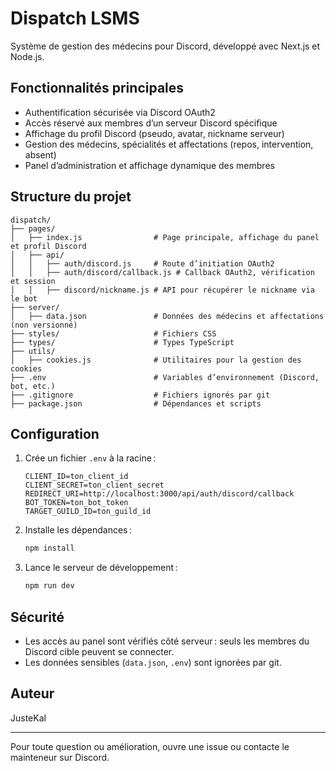 # Dispatch LSMS

Système de gestion des médecins pour Discord, développé avec Next.js et Node.js.

## Fonctionnalités principales
- Authentification sécurisée via Discord OAuth2
- Accès réservé aux membres d’un serveur Discord spécifique
- Affichage du profil Discord (pseudo, avatar, nickname serveur)
- Gestion des médecins, spécialités et affectations (repos, intervention, absent)
- Panel d’administration et affichage dynamique des membres

## Structure du projet
```
dispatch/
├── pages/
│   ├── index.js                # Page principale, affichage du panel et profil Discord
│   ├── api/
│   │   ├── auth/discord.js     # Route d’initiation OAuth2
│   │   ├── auth/discord/callback.js # Callback OAuth2, vérification et session
│   │   ├── discord/nickname.js # API pour récupérer le nickname via le bot
├── server/
│   ├── data.json               # Données des médecins et affectations (non versionné)
├── styles/                     # Fichiers CSS
├── types/                      # Types TypeScript
├── utils/
│   ├── cookies.js              # Utilitaires pour la gestion des cookies
├── .env                        # Variables d’environnement (Discord, bot, etc.)
├── .gitignore                  # Fichiers ignorés par git
├── package.json                # Dépendances et scripts
```

## Configuration
1. Crée un fichier `.env` à la racine :
   ```env
   CLIENT_ID=ton_client_id
   CLIENT_SECRET=ton_client_secret
   REDIRECT_URI=http://localhost:3000/api/auth/discord/callback
   BOT_TOKEN=ton_bot_token
   TARGET_GUILD_ID=ton_guild_id
   ```
2. Installe les dépendances :
   ```bash
   npm install
   ```
3. Lance le serveur de développement :
   ```bash
   npm run dev
   ```

## Sécurité
- Les accès au panel sont vérifiés côté serveur : seuls les membres du Discord cible peuvent se connecter.
- Les données sensibles (`data.json`, `.env`) sont ignorées par git.

## Auteur
JusteKal

---
Pour toute question ou amélioration, ouvre une issue ou contacte le mainteneur sur Discord.
